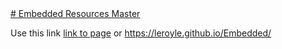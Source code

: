 

<a href="docs/resources.html">
# Embedded Resources Master
</a>

Use this link <a href="https://github.com/leroyle/Embedded">link to page</a>
or  https://leroyle.github.io/Embedded/
